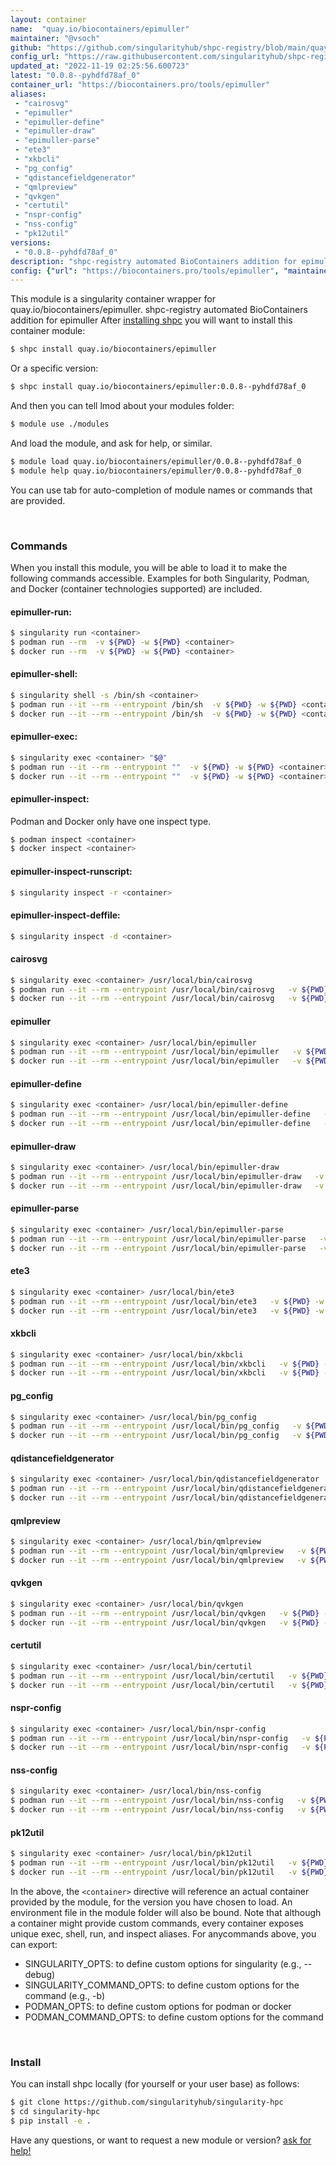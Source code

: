 ```yaml
---
layout: container
name:  "quay.io/biocontainers/epimuller"
maintainer: "@vsoch"
github: "https://github.com/singularityhub/shpc-registry/blob/main/quay.io/biocontainers/epimuller/container.yaml"
config_url: "https://raw.githubusercontent.com/singularityhub/shpc-registry/main/quay.io/biocontainers/epimuller/container.yaml"
updated_at: "2022-11-19 02:25:56.600723"
latest: "0.0.8--pyhdfd78af_0"
container_url: "https://biocontainers.pro/tools/epimuller"
aliases:
 - "cairosvg"
 - "epimuller"
 - "epimuller-define"
 - "epimuller-draw"
 - "epimuller-parse"
 - "ete3"
 - "xkbcli"
 - "pg_config"
 - "qdistancefieldgenerator"
 - "qmlpreview"
 - "qvkgen"
 - "certutil"
 - "nspr-config"
 - "nss-config"
 - "pk12util"
versions:
 - "0.0.8--pyhdfd78af_0"
description: "shpc-registry automated BioContainers addition for epimuller"
config: {"url": "https://biocontainers.pro/tools/epimuller", "maintainer": "@vsoch", "description": "shpc-registry automated BioContainers addition for epimuller", "latest": {"0.0.8--pyhdfd78af_0": "sha256:d21ecefebd541f175a196af249b0fd46883f1c10620243ea499d984557ca090a"}, "tags": {"0.0.8--pyhdfd78af_0": "sha256:d21ecefebd541f175a196af249b0fd46883f1c10620243ea499d984557ca090a"}, "docker": "quay.io/biocontainers/epimuller", "aliases": {"cairosvg": "/usr/local/bin/cairosvg", "epimuller": "/usr/local/bin/epimuller", "epimuller-define": "/usr/local/bin/epimuller-define", "epimuller-draw": "/usr/local/bin/epimuller-draw", "epimuller-parse": "/usr/local/bin/epimuller-parse", "ete3": "/usr/local/bin/ete3", "xkbcli": "/usr/local/bin/xkbcli", "pg_config": "/usr/local/bin/pg_config", "qdistancefieldgenerator": "/usr/local/bin/qdistancefieldgenerator", "qmlpreview": "/usr/local/bin/qmlpreview", "qvkgen": "/usr/local/bin/qvkgen", "certutil": "/usr/local/bin/certutil", "nspr-config": "/usr/local/bin/nspr-config", "nss-config": "/usr/local/bin/nss-config", "pk12util": "/usr/local/bin/pk12util"}}
---
```


This module is a singularity container wrapper for quay.io/biocontainers/epimuller.
shpc-registry automated BioContainers addition for epimuller
After [installing shpc](#install) you will want to install this container module:


```bash
$ shpc install quay.io/biocontainers/epimuller
```

Or a specific version:

```bash
$ shpc install quay.io/biocontainers/epimuller:0.0.8--pyhdfd78af_0
```

And then you can tell lmod about your modules folder:

```bash
$ module use ./modules
```

And load the module, and ask for help, or similar.

```bash
$ module load quay.io/biocontainers/epimuller/0.0.8--pyhdfd78af_0
$ module help quay.io/biocontainers/epimuller/0.0.8--pyhdfd78af_0
```

You can use tab for auto-completion of module names or commands that are provided.

<br>

### Commands

When you install this module, you will be able to load it to make the following commands accessible.
Examples for both Singularity, Podman, and Docker (container technologies supported) are included.

#### epimuller-run:

```bash
$ singularity run <container>
$ podman run --rm  -v ${PWD} -w ${PWD} <container>
$ docker run --rm  -v ${PWD} -w ${PWD} <container>
```

#### epimuller-shell:

```bash
$ singularity shell -s /bin/sh <container>
$ podman run --it --rm --entrypoint /bin/sh  -v ${PWD} -w ${PWD} <container>
$ docker run --it --rm --entrypoint /bin/sh  -v ${PWD} -w ${PWD} <container>
```

#### epimuller-exec:

```bash
$ singularity exec <container> "$@"
$ podman run --it --rm --entrypoint ""  -v ${PWD} -w ${PWD} <container> "$@"
$ docker run --it --rm --entrypoint ""  -v ${PWD} -w ${PWD} <container> "$@"
```

#### epimuller-inspect:

Podman and Docker only have one inspect type.

```bash
$ podman inspect <container>
$ docker inspect <container>
```

#### epimuller-inspect-runscript:

```bash
$ singularity inspect -r <container>
```

#### epimuller-inspect-deffile:

```bash
$ singularity inspect -d <container>
```


#### cairosvg

```bash
$ singularity exec <container> /usr/local/bin/cairosvg
$ podman run --it --rm --entrypoint /usr/local/bin/cairosvg   -v ${PWD} -w ${PWD} <container> -c " $@"
$ docker run --it --rm --entrypoint /usr/local/bin/cairosvg   -v ${PWD} -w ${PWD} <container> -c " $@"
```


#### epimuller

```bash
$ singularity exec <container> /usr/local/bin/epimuller
$ podman run --it --rm --entrypoint /usr/local/bin/epimuller   -v ${PWD} -w ${PWD} <container> -c " $@"
$ docker run --it --rm --entrypoint /usr/local/bin/epimuller   -v ${PWD} -w ${PWD} <container> -c " $@"
```


#### epimuller-define

```bash
$ singularity exec <container> /usr/local/bin/epimuller-define
$ podman run --it --rm --entrypoint /usr/local/bin/epimuller-define   -v ${PWD} -w ${PWD} <container> -c " $@"
$ docker run --it --rm --entrypoint /usr/local/bin/epimuller-define   -v ${PWD} -w ${PWD} <container> -c " $@"
```


#### epimuller-draw

```bash
$ singularity exec <container> /usr/local/bin/epimuller-draw
$ podman run --it --rm --entrypoint /usr/local/bin/epimuller-draw   -v ${PWD} -w ${PWD} <container> -c " $@"
$ docker run --it --rm --entrypoint /usr/local/bin/epimuller-draw   -v ${PWD} -w ${PWD} <container> -c " $@"
```


#### epimuller-parse

```bash
$ singularity exec <container> /usr/local/bin/epimuller-parse
$ podman run --it --rm --entrypoint /usr/local/bin/epimuller-parse   -v ${PWD} -w ${PWD} <container> -c " $@"
$ docker run --it --rm --entrypoint /usr/local/bin/epimuller-parse   -v ${PWD} -w ${PWD} <container> -c " $@"
```


#### ete3

```bash
$ singularity exec <container> /usr/local/bin/ete3
$ podman run --it --rm --entrypoint /usr/local/bin/ete3   -v ${PWD} -w ${PWD} <container> -c " $@"
$ docker run --it --rm --entrypoint /usr/local/bin/ete3   -v ${PWD} -w ${PWD} <container> -c " $@"
```


#### xkbcli

```bash
$ singularity exec <container> /usr/local/bin/xkbcli
$ podman run --it --rm --entrypoint /usr/local/bin/xkbcli   -v ${PWD} -w ${PWD} <container> -c " $@"
$ docker run --it --rm --entrypoint /usr/local/bin/xkbcli   -v ${PWD} -w ${PWD} <container> -c " $@"
```


#### pg_config

```bash
$ singularity exec <container> /usr/local/bin/pg_config
$ podman run --it --rm --entrypoint /usr/local/bin/pg_config   -v ${PWD} -w ${PWD} <container> -c " $@"
$ docker run --it --rm --entrypoint /usr/local/bin/pg_config   -v ${PWD} -w ${PWD} <container> -c " $@"
```


#### qdistancefieldgenerator

```bash
$ singularity exec <container> /usr/local/bin/qdistancefieldgenerator
$ podman run --it --rm --entrypoint /usr/local/bin/qdistancefieldgenerator   -v ${PWD} -w ${PWD} <container> -c " $@"
$ docker run --it --rm --entrypoint /usr/local/bin/qdistancefieldgenerator   -v ${PWD} -w ${PWD} <container> -c " $@"
```


#### qmlpreview

```bash
$ singularity exec <container> /usr/local/bin/qmlpreview
$ podman run --it --rm --entrypoint /usr/local/bin/qmlpreview   -v ${PWD} -w ${PWD} <container> -c " $@"
$ docker run --it --rm --entrypoint /usr/local/bin/qmlpreview   -v ${PWD} -w ${PWD} <container> -c " $@"
```


#### qvkgen

```bash
$ singularity exec <container> /usr/local/bin/qvkgen
$ podman run --it --rm --entrypoint /usr/local/bin/qvkgen   -v ${PWD} -w ${PWD} <container> -c " $@"
$ docker run --it --rm --entrypoint /usr/local/bin/qvkgen   -v ${PWD} -w ${PWD} <container> -c " $@"
```


#### certutil

```bash
$ singularity exec <container> /usr/local/bin/certutil
$ podman run --it --rm --entrypoint /usr/local/bin/certutil   -v ${PWD} -w ${PWD} <container> -c " $@"
$ docker run --it --rm --entrypoint /usr/local/bin/certutil   -v ${PWD} -w ${PWD} <container> -c " $@"
```


#### nspr-config

```bash
$ singularity exec <container> /usr/local/bin/nspr-config
$ podman run --it --rm --entrypoint /usr/local/bin/nspr-config   -v ${PWD} -w ${PWD} <container> -c " $@"
$ docker run --it --rm --entrypoint /usr/local/bin/nspr-config   -v ${PWD} -w ${PWD} <container> -c " $@"
```


#### nss-config

```bash
$ singularity exec <container> /usr/local/bin/nss-config
$ podman run --it --rm --entrypoint /usr/local/bin/nss-config   -v ${PWD} -w ${PWD} <container> -c " $@"
$ docker run --it --rm --entrypoint /usr/local/bin/nss-config   -v ${PWD} -w ${PWD} <container> -c " $@"
```


#### pk12util

```bash
$ singularity exec <container> /usr/local/bin/pk12util
$ podman run --it --rm --entrypoint /usr/local/bin/pk12util   -v ${PWD} -w ${PWD} <container> -c " $@"
$ docker run --it --rm --entrypoint /usr/local/bin/pk12util   -v ${PWD} -w ${PWD} <container> -c " $@"
```



In the above, the `<container>` directive will reference an actual container provided
by the module, for the version you have chosen to load. An environment file in the
module folder will also be bound. Note that although a container
might provide custom commands, every container exposes unique exec, shell, run, and
inspect aliases. For anycommands above, you can export:

 - SINGULARITY_OPTS: to define custom options for singularity (e.g., --debug)
 - SINGULARITY_COMMAND_OPTS: to define custom options for the command (e.g., -b)
 - PODMAN_OPTS: to define custom options for podman or docker
 - PODMAN_COMMAND_OPTS: to define custom options for the command

<br>

### Install

You can install shpc locally (for yourself or your user base) as follows:

```bash
$ git clone https://github.com/singularityhub/singularity-hpc
$ cd singularity-hpc
$ pip install -e .
```

Have any questions, or want to request a new module or version? [ask for help!](https://github.com/singularityhub/singularity-hpc/issues)
